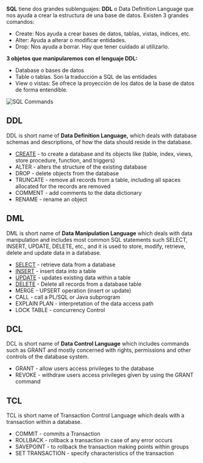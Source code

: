 **SQL** tiene dos grandes sublenguajes:
**DDL** o Data Definition Language que nos ayuda a crear la estructura de una base de datos. Existen 3 grandes comandos:

- Create: Nos ayuda a crear bases de datos, tablas, vistas, índices, etc.
- Alter: Ayuda a alterar o modificar entidades.
- Drop: Nos ayuda a borrar. Hay que tener cuidado al utilizarlo.

**3 objetos que manipularemos con el lenguaje DDL:**

- Database o bases de datos
- Table o tablas. Son la traducción a SQL de las entidades
- View o vistas: Se ofrece la proyección de los datos de la base de datos de forma entendible.

![SQL Commands](https://www.w3schools.in/wp-content/uploads/2014/08/SQL-Commands-1-700x470.png)

## DDL

DDL is short name of **Data Definition Language,** which deals with database schemas and descriptions, of how the data should reside in the database.

- [CREATE](https://www.w3schools.in/mysql/php-mysql-create/) - to create a database and its objects like (table, index, views, store procedure, function, and triggers)
- ALTER - alters the structure of the existing database
- DROP - delete objects from the database
- TRUNCATE - remove all records from a table, including all spaces allocated for the records are removed
- COMMENT - add comments to the data dictionary
- RENAME - rename an object

## DML

DML is short name of **Data Manipulation Language** which deals with data manipulation and includes most common SQL statements such SELECT, INSERT, UPDATE, DELETE, etc., and it is used to store, modify, retrieve, delete and update data in a database.

- [SELECT](https://www.w3schools.in/mysql/php-mysql-select/) - retrieve data from a database
- [INSERT](https://www.w3schools.in/mysql/php-mysql-insert/) - insert data into a table
- [UPDATE](https://www.w3schools.in/mysql/php-mysql-update/) - updates existing data within a table
- [DELETE](https://www.w3schools.in/mysql/php-mysql-delete/) - Delete all records from a database table
- MERGE - UPSERT operation (insert or update)
- CALL - call a PL/SQL or Java subprogram
- EXPLAIN PLAN - interpretation of the data access path
- LOCK TABLE - concurrency Control

## DCL

DCL is short name of **Data Control Language** which includes commands such as GRANT and mostly concerned with rights, permissions and other controls of the database system.

- GRANT - allow users access privileges to the database
- REVOKE - withdraw users access privileges given by using the GRANT command

## TCL

TCL is short name of Transaction Control Language which deals with a transaction within a database.

- COMMIT - commits a Transaction
- ROLLBACK - rollback a transaction in case of any error occurs
- SAVEPOINT - to rollback the transaction making points within groups
- SET TRANSACTION - specify characteristics of the transaction